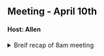 ## Meeting - April 10th

#### Host: Allen

<details><summary>Breif recap of 8am meeting</summary>
<p>

- low cost countries replacing new sec eng roles

- replacing new soc 1 analyst with demisto software

- new hires will need to be approved on business needs requires case by case reveiw

- US staff will be training over seas folks

- they lost their best sec engineers

- damper on promotions and advancement

- does that management position need to be in the US? can it be out country?

- abuse changes will need to talk to our managers for info and opinions

- thought: out of country sec roles not good idea due to potential influence of other nation states

</p></details>